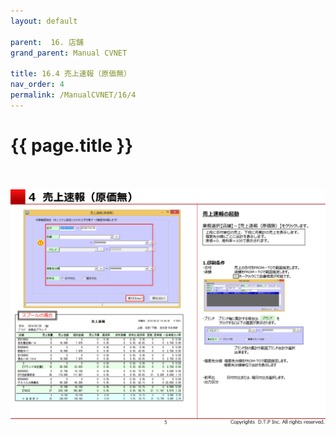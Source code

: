 ```yaml
---
layout: default

parent:  16. 店舗
grand_parent: Manual CVNET

title: 16.4 売上速報（原価無）
nav_order: 4
permalink: /ManualCVNET/16/4
---
```


# {{ page.title }} <br/><br/>

<a href="/img/Tenpo/T6.PNG" target="_blank">
<img src="/img/Tenpo/T6.PNG" alt="login image"></a>



